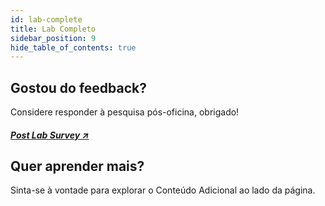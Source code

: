 ```yaml
---
id: lab-complete
title: Lab Completo
sidebar_position: 9
hide_table_of_contents: true
---
```


## Gostou do feedback?

Considere responder à pesquisa pós-oficina, obrigado!

##### [Post Lab Survey ↗](https://crewteam.service-now.com/esc?id=workshop_survey&type_id=ff8cc99e877d21106af8ec6e0ebb3546)

## Quer aprender mais?

Sinta-se à vontade para explorar o Conteúdo Adicional ao lado da página.
